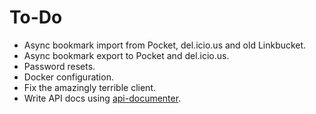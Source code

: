 # To-Do
+ Async bookmark import from Pocket, del.icio.us and old Linkbucket.
+ Async bookmark export to Pocket and del.icio.us.
+ Password resets.
+ Docker configuration.
+ Fix the amazingly terrible client.
+ Write API docs using [api-documenter](https://github.com/ivan-avalos/api-documenter).
